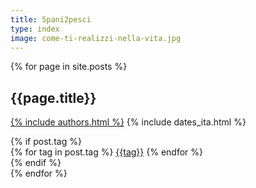 ```yaml
---
title: 5pani2pesci
type: index
image: come-ti-realizzi-nella-vita.jpg
---
```


{% for page in site.posts %}
<section class="post-title">
    <h1 class="">{{page.title}}</h1>
    <p class="script-text">
    <span class="author"><a href="{{site.about}}">{% include authors.html %}</a></span>
    <span class="date">{% include dates_ita.html %}</span>
    </p>
    {% if post.tag %}
    <div class="tags">
    <i class="fa fa-tag"></i>
    {% for tag in post.tag %}
    <a href="/{{tag}}" class="nobold">{{tag}}</a>
    {% endfor %}
    </div>
    {% endif %}
</section>
{% endfor %}
